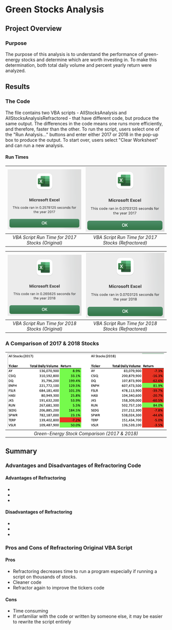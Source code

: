 # Green Stocks Analysis
## Project Overview



### Purpose
The purpose of this analysis is to understand the performance of green-energy stocks and determine which are worth investing in. To make this determination, both total daily volume and percent yearly return were analyzed.

## Results
### The Code
The file contains two VBA scripts - AllStocksAnalysis and AllStocksAnalysisRefractored - that have different code, but produce the same output. The differences in the code means one runs more efficiently, and therefore, faster than the other. To run the script, users select one of the "Run Analysis..." buttons and enter either 2017 or 2018 in the pop-up box to produce the output. To start over, users select "Clear Worksheet" and can run a new analysis.




#### Run Times
| ![VBA Script Run Times](/Graphics/2017_original.png)|![VBA Script Run Times](/Graphics/2017_refractored.png)
|:--:|:--:|
|*VBA Script Run Time for 2017 Stocks (Original)*|*VBA Script Run Time for 2017 Stocks (Refractored)*|


| ![VBA Script Run Times](/Graphics/2018_original.png)|![VBA Script Run Times](/Graphics/2018_refractored.png)
|:--:|:--:|
|*VBA Script Run Time for 2018 Stocks (Original)*|*VBA Script Run Time for 2018 Stocks (Refractored)*|


### A Comparison of 2017 & 2018 Stocks
| ![Green-Energy Stock Comparison (2017 & 2018)](/Graphics/StockComparison.png) | 
|:--:| 
| *Green-Energy Stock Comparison (2017 & 2018)* |


## Summary
### Advantages and Disadvantages of Refractoring Code
#### Advantages of Refractoring
*
*
*

#### Disadvantages of Refractoring
*
*
*

### Pros and Cons of Refractoring Original VBA Script
#### Pros
* Refractoring decreases time to run a program especially if running a script on thousands of stocks.
* Cleaner code
* Refractor again to improve the tickers code

#### Cons
* Time consuming
* If unfamiliar with the code or written by someone else, it may be easier to rewrite the script entirely

